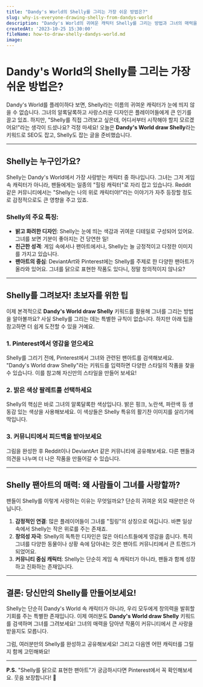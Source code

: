 ```yaml
---
title: "Dandy's World의 Shelly를 그리는 가장 쉬운 방법은?"
slug: why-is-everyone-drawing-shelly-from-dandys-world
description: "Dandy's World의 귀여운 캐릭터 Shelly를 그리는 방법과 그녀의 매력을 탐구하세요. 팬아트, 커뮤니티 이야기, 그리고 그녀의 독특한 디자인 비밀까지 한눈에 확인하세요!"
createdAt: '2023-10-25 15:30:00'
fileName: how-to-draw-shelly-dandys-world.md
image: 
---
```


# Dandy's World의 Shelly를 그리는 가장 쉬운 방법은?

Dandy's World를 플레이하다 보면, Shelly라는 이름의 귀여운 캐릭터가 눈에 띄지 않을 수 없습니다. 그녀의 알록달록하고 사랑스러운 디자인은 플레이어들에게 큰 인기를 끌고 있죠. 하지만, "Shelly를 직접 그려보고 싶은데, 어디서부터 시작해야 할지 모르겠어요!"라는 생각이 드셨나요? 걱정 마세요! 오늘은 **Dandy's World draw Shelly**라는 키워드로 SEO도 잡고, Shelly도 잡는 글을 준비했습니다.

---

## Shelly는 누구인가요? 

Shelly는 Dandy's World에서 가장 사랑받는 캐릭터 중 하나입니다. 그녀는 그저 게임 속 캐릭터가 아니라, 팬들에게는 일종의 "힐링 캐릭터"로 자리 잡고 있습니다. Reddit 같은 커뮤니티에서는 "Shelly는 나의 위로 캐릭터야!"라는 이야기가 자주 등장할 정도로 감정적으로도 큰 영향을 주고 있죠.

### Shelly의 주요 특징:
- **밝고 화려한 디자인**: Shelly는 눈에 띄는 색감과 귀여운 디테일로 구성되어 있어요. 그녀를 보면 기분이 좋아지는 건 당연한 일!
- **친근한 성격**: 게임 속에서나 팬아트에서나, Shelly는 늘 긍정적이고 다정한 이미지를 가지고 있습니다.
- **팬아트의 중심**: DeviantArt와 Pinterest에는 Shelly를 주제로 한 다양한 팬아트가 올라와 있어요. 그녀를 닭으로 표현한 작품도 있다니, 정말 창의적이지 않나요?

---

## Shelly를 그려보자! 초보자를 위한 팁

이제 본격적으로 **Dandy's World draw Shelly** 키워드를 활용해 그녀를 그리는 방법을 알아볼까요? 사실 Shelly를 그리는 데는 특별한 규칙이 없습니다. 하지만 아래 팁을 참고하면 더 쉽게 도전할 수 있을 거예요.

### 1. **Pinterest에서 영감을 얻으세요**
Shelly를 그리기 전에, Pinterest에서 그녀와 관련된 팬아트를 검색해보세요. "Dandy's World draw Shelly"라는 키워드를 입력하면 다양한 스타일의 작품을 찾을 수 있습니다. 이를 참고해 자신만의 스타일을 만들어 보세요!

### 2. **밝은 색상 팔레트를 선택하세요**
Shelly의 핵심은 바로 그녀의 알록달록한 색상입니다. 밝은 핑크, 노란색, 파란색 등 생동감 있는 색상을 사용해보세요. 이 색상들은 Shelly 특유의 활기찬 이미지를 살리기에 딱입니다.

### 3. **커뮤니티에서 피드백을 받아보세요**
그림을 완성한 후 Reddit이나 DeviantArt 같은 커뮤니티에 공유해보세요. 다른 팬들과 의견을 나누며 더 나은 작품을 만들어갈 수 있습니다.

---

## Shelly 팬아트의 매력: 왜 사람들이 그녀를 사랑할까?

팬들이 Shelly를 이렇게 사랑하는 이유는 무엇일까요? 단순히 귀여운 외모 때문만은 아닙니다.

1. **감정적인 연결**: 많은 플레이어들이 그녀를 "힐링"의 상징으로 여깁니다. 바쁜 일상 속에서 Shelly는 작은 위로를 주는 존재죠.
2. **창의성 자극**: Shelly의 독특한 디자인은 많은 아티스트들에게 영감을 줍니다. 특히 그녀를 다양한 동물이나 상황 속에 담아내는 것은 팬아트 커뮤니티에서 큰 트렌드가 되었어요.
3. **커뮤니티 중심 캐릭터**: Shelly는 단순히 게임 속 캐릭터가 아니라, 팬들과 함께 성장하고 진화하는 존재입니다.

---

## 결론: 당신만의 Shelly를 만들어보세요!

Shelly는 단순히 Dandy's World 속 캐릭터가 아니라, 우리 모두에게 창의력을 발휘할 기회를 주는 특별한 존재입니다. 이제 여러분도 **Dandy's World draw Shelly** 키워드를 검색하며 그녀를 그려보세요! 그녀의 매력을 담아낸 작품이 커뮤니티에서 큰 사랑을 받을지도 모릅니다.

그럼, 여러분만의 Shelly를 완성하고 공유해보세요! 그리고 다음엔 어떤 캐릭터를 그릴지 함께 고민해봐요!

--- 

**P.S.** "Shelly를 닭으로 표현한 팬아트"가 궁금하시다면 Pinterest에서 꼭 확인해보세요. 웃음 보장합니다! 🐔